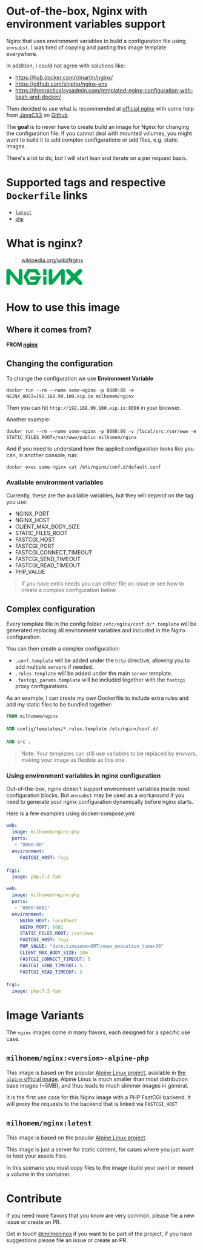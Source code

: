 # Out-of-the-box, Nginx with environment variables support 

Nginx that uses environment variables to build a configuration file using `envsubst`. I was tired of copying
and pasting this image template everywhere.

In addition, I could not agree with solutions like:

- https://hub.docker.com/r/martin/nginx/
- https://github.com/shiphp/nginx-env
- https://thepracticalsysadmin.com/templated-nginx-configuration-with-bash-and-docker/

Then decided to use what is recommended at [official nginx](https://hub.docker.com/_/nginx) with some help from 
[JavaCS3](https://github.com/JavaCS3) on [Github](https://github.com/docker-library/docs/issues/496)  

The **goal** is to never have to create build an image for Nginx for changing the configuration file. If you cannot
deal with mounted volumes, you might want to build it to add complex configurations or add files, e.g. static images.

There's a lot to do, but I will start lean and iterate on a per request basis.

# Supported tags and respective `Dockerfile` links

-	[`latest`](https://github.com/milhomem/nginx/blob/master/alpine/base/Dockerfile)
-	[`php`](https://github.com/milhomem/nginx/blob/master/alpine/php/Dockerfile)

# What is nginx?

> [wikipedia.org/wiki/Nginx](https://en.wikipedia.org/wiki/Nginx)

![logo](https://raw.githubusercontent.com/docker-library/docs/01c12653951b2fe592c1f93a13b4e289ada0e3a1/nginx/logo.png)

# How to use this image

## Where it comes from? 

**FROM [nginx](https://hub.docker.com/_/nginx)**

## Changing the configuration

To change the configuration we use **Environment Variable**

```console
docker run --rm --name some-nginx -p 8080:80 -e NGINX_HOST=192.168.99.100.xip.io milhomem/nginx
```

Then you can hit `http://192.168.99.100.xip.io:8080` in your browser.

Another example:

```console
docker run --rm --name some-nginx -p 8080:80 -v /local/src:/var/www -e STATIC_FILES_ROOT=/var/www/public milhomem/nginx
```

And if you need to understand how the applied configuration looks like you can, in another console, run:

```console
docker exec some-nginx cat /etc/nginx/conf.d/default.conf
```

### Available environment variables 

Currently, these are the available variables, but they will depend on the tag you use:

- NGINX_PORT
- NGINX_HOST
- CLIENT_MAX_BODY_SIZE
- STATIC_FILES_ROOT
- FASTCGI_HOST
- FASTCGI_PORT
- FASTCGI_CONNECT_TIMEOUT
- FASTCGI_SEND_TIMEOUT
- FASTCGI_READ_TIMEOUT
- PHP_VALUE

> If you have extra needs you can either file an issue or see how to create
a complex configuration below

## Complex configuration

Every template file in the config folder `/etc/nginx/conf.d/*.template` will be generated replacing all environment
variables and included in the Nginx configuration.

You can then create a complex configuration:

- `.conf.template` will be added under the `http` directive, allowing you to add multiple `servers` if needed.
- `.rules.template` will be added under the main `server` template.
- `.fastcgi_params.template` will be included together with the `fastcgi` proxy configurations. 

As an example, I can create my own Dockerfile to include extra rules and add my static files to be bundled together:

```dockerfile
FROM milhomem/nginx

ADD config/templates/*.rules.template /etc/nginx/conf.d/

ADD src .
```

> Note: Your templates can still use variables to be replaced by envvars, making your image as flexible as this one.

### Using environment variables in nginx configuration

Out-of-the-box, nginx doesn't support environment variables inside most configuration blocks. But `envsubst` may be used as a workaround if you need to generate your nginx configuration dynamically before nginx starts.

Here is a few examples using docker-compose.yml:

```yaml
web:
  image: milhomem/nginx:php
  ports:
   - "8080:80"
  environment:
     FASTCGI_HOST: fcgi
     
fcgi:
  image: php:7.2-fpm
```

```yaml
web:
  image: milhomem/nginx:php
  ports:
   - "8080:8081"
  environment:
     NGINX_HOST: localhost
     NGINX_PORT: 8081
     STATIC_FILES_ROOT: /var/www
     FASTCGI_HOST: fcgi
     PHP_VALUE: "date.timezone=GMT\nmax_execution_time=30"
     CLIENT_MAX_BODY_SIZE: 10m
     FASTCGI_CONNECT_TIMEOUT: 5
     FASTCGI_SEND_TIMEOUT: 5
     FASTCGI_READ_TIMEOUT: 5
     
fcgi:
  image: php:7.2-fpm
```

# Image Variants

The `nginx` images come in many flavors, each designed for a specific use case.

## `milhomem/nginx:<version>-alpine-php`

This image is based on the popular [Alpine Linux project](http://alpinelinux.org), 
available in [the `alpine` official image](https://hub.docker.com/_/alpine). 
Alpine Linux is much smaller than most distribution base images (~5MB), and thus leads to much slimmer images 
in general.

It is the first use case for this Nginx image with a PHP FastCGI backend. It will proxy the requests 
to the backend that is linked via `FASTCGI_HOST`

## `milhomem/nginx:latest`

This image is based on the popular [Alpine Linux project](http://alpinelinux.org).

This image is just a server for static content, for cases where you just want to host your assets files.

In this scenario you must copy files to the image (build your own) or mount a volume in the container.

# Contribute

If you need more flavors that you know are very common, please file a new issue or create an PR.

Get in touch [@milmeninos](https://twitter.com/milmeninos) if you want to be part of the project, 
if you have suggestions please file an issue or create an PR.
